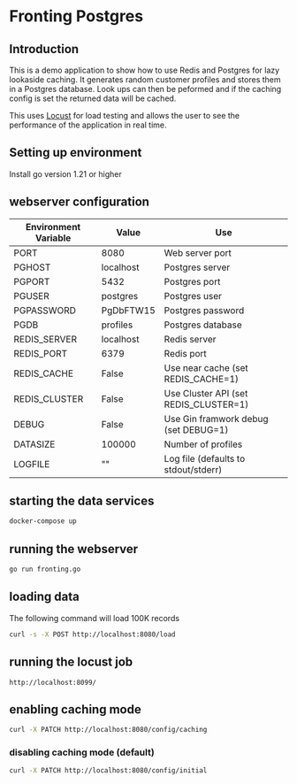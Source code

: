 # Fronting Postgres

## Introduction

This is a demo application to show how to use Redis and Postgres for lazy lookaside caching.
It generates random customer profiles and stores them in a Postgres database.
Look ups can then be peformed and if the caching config is set the returned data will be cached.

This uses [Locust](https://locust.io/) for load testing and allows the user to see the performance of the application in real time.


## Setting up environment

Install go version 1.21 or higher

## webserver configuration

| Environment Variable | Value     | Use                                   |
|----------------------|-----------|---------------------------------------|
| PORT                 | 8080      | Web server port                       |
| PGHOST               | localhost | Postgres server                       |
| PGPORT               | 5432      | Postgres port                         |
| PGUSER               | postgres  | Postgres user                         |
| PGPASSWORD           | PgDbFTW15 | Postgres password                     |
| PGDB                 | profiles  | Postgres database                     |
| REDIS_SERVER         | localhost | Redis server                          |
| REDIS_PORT           | 6379      | Redis port                            |
| REDIS_CACHE          | False     | Use near cache (set REDIS_CACHE=1)    |
| REDIS_CLUSTER        | False     | Use Cluster API (set REDIS_CLUSTER=1) |
| DEBUG                | False     | Use Gin framwork debug (set DEBUG=1)  |
| DATASIZE             | 100000    | Number of profiles                    |
| LOGFILE              | ""        | Log file (defaults to stdout/stderr)  |

## starting the data services

```bash
docker-compose up 
```

## running the webserver

```bash
go run fronting.go 
```

## loading data 

The following command will load 100K records

```bash
curl -s -X POST http://localhost:8080/load 
```

## running the locust job

```
http://localhost:8099/
```

## enabling caching mode

```bash
curl -X PATCH http://localhost:8080/config/caching
```

### disabling caching mode (default)

```bash
curl -X PATCH http://localhost:8080/config/initial
```

